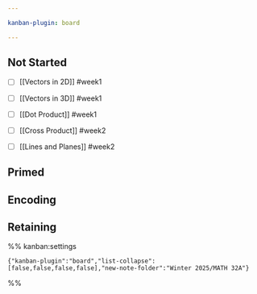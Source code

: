 ```yaml
---

kanban-plugin: board

---
```


## Not Started

- [ ] [[Vectors in 2D]] #week1
- [ ] [[Vectors in 3D]] #week1
- [ ] [[Dot Product]] #week1
- [ ] [[Cross Product]] #week2
- [ ] [[Lines and Planes]] #week2


## Primed



## Encoding



## Retaining





%% kanban:settings
```
{"kanban-plugin":"board","list-collapse":[false,false,false,false],"new-note-folder":"Winter 2025/MATH 32A"}
```
%%